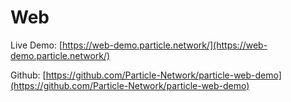 # Web

Live Demo: [https://web-demo.particle.network/](https://web-demo.particle.network/)

Github: [https://github.com/Particle-Network/particle-web-demo](https://github.com/Particle-Network/particle-web-demo)
